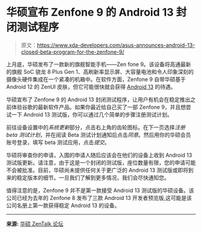 # 华硕宣布 Zenfone 9 的 Android 13 封闭测试程序

> 原文：<https://www.xda-developers.com/asus-announces-android-13-closed-beta-program-for-the-zenfone-9/>

上月底，华硕发布了一款新的旗舰智能手机——Zen fone 9。该设备将高通最新的旗舰 SoC 骁龙 8 Plus Gen 1、高刷新率显示屏、大容量电池和令人印象深刻的摄像头硬件集成在一个紧凑的机箱中。在软件方面，Zenfone 9 自带华硕基于 Android 12 的 ZenUI 皮肤，但它可能很快就会获得 [Android 13](https://www.xda-developers.com/android-13/) 的待遇。

华硕宣布了 Zenfone 9 的 Android 13 封闭测试程序，让用户有机会在稳定推出之前体验谷歌的最新软件产品。如果你最近给自己买了一部 Zenfone 9，并且想尝试一下 Android 13 测试版，你可以通过几个简单的步骤注册测试计划。

前往设备设置中的*系统更新*部分，点击右上角的齿轮图标。在下一页选择*注册 beta 测试计划*，并在阅读 Beta 测试计划通知后点击*同意*。然后用你的华硕会员账号登录，填写 beta 测试应用，点击*提交*。

华硕将审查你的申请，入围的申请人随后应该会在他们的设备上收到 Android 13 测试版更新。请注意，由于这是一个封闭的测试版，座位数量有限，您的申请可能不会被批准。目前，华硕尚未提供任何关于更广泛的 Android 13 测试版或即将到来的稳定版本的细节。一旦我们了解到更多情况，我们会尽快通知您。

值得注意的是，Zenfone 9 并不是第一款接受 Android 13 测试版的华硕设备。该公司已经为去年的 Zenfone 8 发布了三款 Android 13 开发者预览版,这可能是该公司名册上第一款获得稳定 Android 13 的设备。

* * *

**来源:** [华硕 ZenTalk 论坛](https://zentalk.asus.com/en/discussion/63212/zenfone-9-beta-tester-join-to-experience-android-13)